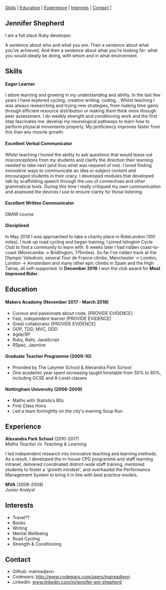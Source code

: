 [Skills](#skills) | [Education](#education) | [Experience](#experience) | [Interests](#interests) | [Contact](#contact) |

## Jennifer Shepherd

I am a full stack Ruby developer.

A sentence about who and what you are. Then a sentence about what you've achieved. And then a sentence about what you're looking for: what you would ideally be doing, with whom and in what environment.

## Skills

#### Eager Learner
I adore learning and growing in my understanding and ability.  In the last few years I have explored cycling, creative writing, coding, .  Whilst teaching I was always researching and trying new strategies, from making time gains through efficient resource distribution or making *them* think more through peer assessment.
I do weekly strength and conditioning work and the first step fascinates me: develop my neurological pathways to learn how to perform physical movements properly.  My proficiency improves faster from this than any muscle growth.

#### Excellent Verbal Communicator

Whilst teaching I honed the ability to ask questions that would tease out misconceptions from my students and clarify the direction their learning needed to take next (and thus what was required of me).  I loved finding innovative ways to communicate an idea or subject content and encouraged students in their oracy.  I developed modules that developed talk by scaffolding speech through the use of connectives and other grammatical tools.  During this time I really critiqued my own communication and assessed the devices I use to ensure clarity for those listening.

#### Excellent Written Communicator

DBAW course

#### Disciplined
In May 2016 I was approached to take a charity place in RideLondon (100 miles).  I took up road cycling and began training; I joined Islington Cycle Club to find a community to learn with. 6 weeks later I had ridden coast-to-coast (Morecambe -> Bridlington, 175miles). So far I've ridden track at the Olympic Velodrom, several Tour de France climbs, Manchester -> London, London -> Amsterdam and many other epic climbs in Spain and the High Tatras, all self-supported.  In **December 2016** I won the club award for **Most Improved Rider**.

## Education

#### Makers Academy (November 2017 - March 2018)

- Curious and passionate about code. [PROVIDE EVIDENCE]
- Fast, independent learner [PROVIDE EVIDENCE]
- Great collaborator [PROVIDE EVIDENCE]
- OOP, TDD, MVC, DDD
- Agile/XP
- Ruby, Rails, JavaScript
- RSpec, Jasmine

#### Graduate Teacher Programme (2009-10)

- Provided by The Latymer School & Alexandra Park School
- One academic year spent increasing taught timetable from 50% to 80%, including GCSE and A-Level classes

#### Nottingham University (2006-2009)

- Maths with Statistics BSc
- First Class Hons
- Led a team fortnightly on the city's evening Soup Run.

## Experience

**Alexandra Park School** (2010-2017)    
*Maths Teacher i/c Teaching & Learning*

I led independent research into innovative teaching and learning methods. As a result, I developed the in-house CPD programme and staff learning intranet, delivered coordinated district-wide staff training, mentored students to foster a 'growth mindset', and overhauled the Performance Management System to bring it in line with best practice models.

**MVA** (2006-2008)   
*Junior Analyst*  

## Interests

- Travel??
- Books
- Writing
- Mental Wellbeing
- Road Cycling 
- Strength & Conditioning

## Contact
- Github: maireadjenn
- Codewars: http://www.codewars.com/users/maireadjenn
- LinkedIn: www.linkedin.com/in/jennifer-em-shepherd
